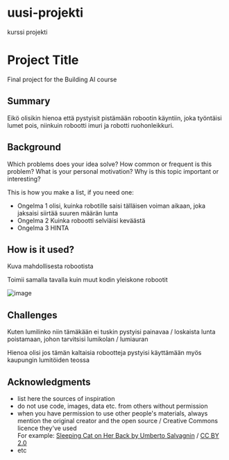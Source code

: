 # uusi-projekti
kurssi projekti
<!-- This is the markdown template for the final project of the Building AI course, 
created by Reaktor Innovations and University of Helsinki. 
Copy the template, paste it to your GitHub README and edit! -->

# Project Title

Final project for the Building AI course 

## Summary

 Eikö olisikin hienoa että pystyisit pistämään robootin käyntiin, joka työntäisi lumet pois, niinkuin robootti imuri ja robotti ruohonleikkuri. 



## Background

Which problems does your idea solve? How common or frequent is this problem? What is your personal motivation? Why is this topic important or interesting?

This is how you make a list, if you need one:
* Ongelma 1 olisi, kuinka robotille saisi tälläisen voiman aikaan, joka jaksaisi siirtää suuren määrän lunta
* Ongelma 2 Kuinka robootti selviäisi keväästä
* Ongelma 3 HINTA



## How is it used?

Kuva mahdollisesta robootista

Toimii samalla tavalla kuin muut kodin yleiskone robootit

![image](https://user-images.githubusercontent.com/119678278/206471429-3a456cca-995b-4789-9d09-f2c3bc47f079.png)




## Challenges

Kuten lumilinko niin tämäkään ei tuskin pystyisi painavaa / loskaista lunta poistamaan, johon tarvitsisi lumikolan / lumiauran


Hienoa olisi jos tämän kaltaisia robootteja pystyisi käyttämään myös kaupungin lumitöiden teossa


## Acknowledgments

* list here the sources of inspiration 
* do not use code, images, data etc. from others without permission
* when you have permission to use other people's materials, always mention the original creator and the open source / Creative Commons licence they've used
  <br>For example: [Sleeping Cat on Her Back by Umberto Salvagnin](https://commons.wikimedia.org/wiki/File:Sleeping_cat_on_her_back.jpg#filelinks) / [CC BY 2.0](https://creativecommons.org/licenses/by/2.0)
* etc
